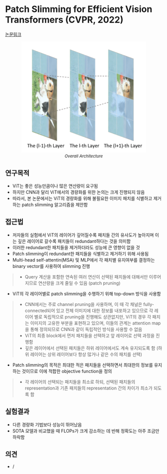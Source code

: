 # Patch Slimming for Efficient Vision Transformers (CVPR, 2022)

[논문링크](https://openaccess.thecvf.com/content/CVPR2022/html/Tang_Patch_Slimming_for_Efficient_Vision_Transformers_CVPR_2022_paper.html)

<p align="center">
    <img width="400" alt='fig1' src="./img/01_39_01.png?raw=true"></br>
    <em><font size=2>Overall Architecture</font></em>
</p>

## 연구목적
- ViT는 좋은 성능만큼이나 많은 연산량이 요구됨
- 하지만 CNN과 달리 ViT에서의 경량화를 위한 논의는 크게 진행되지 않음
- 따라서, 본 논문에서는 ViT의 경량화를 위해 불필요한 이미지 패치를 식별하고 제거하는 patch slimming 알고리즘을 제안함

## 접근법
- 저자들의 실험에서 ViT의 레이어가 깊어질수록 패치들 간의 유사도가 높아지며 이는 깊은 레이어로 갈수록 패치들이 redundant하다는 것을 의미함
- 이러한 redundant한 패치들을 제거하더라도 성능에 큰 영향이 없을 것
- Patch slimming이 redundant한 패치들을 식별하고 제거하기 위해 사용됨
- Multi-head self-attentin(MSA) 및 MLP에서 각 패치별 유지여부를 결정하는 binary vector를 사용하여 slimming 진행
> - Query 계산을 포함한 연속된 여러 연산이 선택된 패치들에 대해서만 이루어지므로 연산량을 크게 줄일 수 있음 (patch pruning)
- ViT의 각 레이어별로 patch slimming을 수행하기 위해 top-down 방식을 사용함
> - CNN에서는 주로 channel pruning을 사용하며, 이 때 각 채널은 fully-connected되어 있고 전체 이미지에 대한 정보를 내포하고 있으므로 각 레이어 별로 독립적으로 pruning을 진행해도 상관없지만, ViT의 경우 각 패치는 이미지의 고유한 부분을 표현하고 있으며, 이들의 관계는 attention map을 통해 정의되므로 CNN과 같이 독립적인 방식을 사용할 수 없음
> - ViT의 최종 block에서 먼저 패치들을 선택하고 앞 레이어로 선택 과정을 진행함
> - 깊은 레이어에서 선택된 패치들은 하위 레이어에서도 계속 유지되도록 함 (하위 레이어는 상위 레이어보다 항상 많거나 같은 수의 패치를 선택)
- Patch slimming의 목적은 최대한 적은 패치들을 선택하면서 최대한의 정보를 유지하는 것이므로 이에 적합한 objective function을 정의
> - 각 레이어의 선택되는 패치들을 최소로 하되, 선택된 패치들의 representation과 기존 패치들의 representation 간의 차이가 최소가 되도록 함

## 실험결과
- 다른 경량화 기법보다 성능이 뛰어났음
- SOTA 모델과 비교했을 때 FLOPs가 크게 감소하는 데 반해 정확도는 아주 조금만 하락함

## 의견
- /
